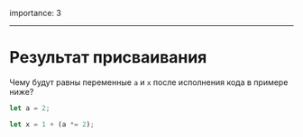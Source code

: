importance: 3

---

# Результат присваивания

Чему будут равны переменные `a` и `x` после исполнения кода в примере ниже?

```js
let a = 2;

let x = 1 + (a *= 2);
```

